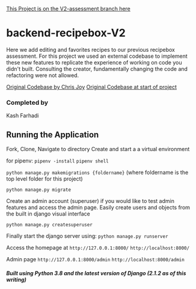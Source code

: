 [This Project is on the V2-assessment branch here](https://github.com/KashFarhadi/backend-recipebox-V2/tree/V2-assessment)


# backend-recipebox-V2
Here we add editing and favorites recipes to our previous recipebox assessment. For this project we used an external codebase to implement these new features to replicate the experience of working on code you didn't built. Consulting the creator, fundamentally changing the code and refactoring were not allowed.


[Original Codebase by Chris Joy](https://github.com/cmjoy136/recipebox)
[Original Codebase at start of project](https://github.com/KashFarhadi/recipebox)


### Completed by
Kash Farhadi

## Running the Application

Fork, Clone, Navigate to directory
Create and start a a virtual environment

for pipenv:
`pipenv -install`
`pipenv shell`

`python manage.py makemigrations {foldername}` 
(where foldername is the top level folder for this project)

`python manage.py migrate`

Create an admin account (superuser) if you would like to test admin features and access the admin page. Easily create users and objects from the built in django visual interface

`python manage.py createsuperuser`

Finally start the django server using: 
`python manage.py runserver`

Access the homepage at 
`http://127.0.0.1:8000/` 
`http://localhost:8000/`

Admin page
`http://127.0.0.1:8000/admin` 
`http://localhost:8000/admin`


##### Built using Python 3.8 and the latest version of Django (2.1.2 as of this writing)
